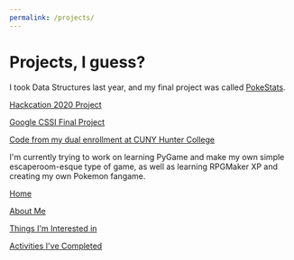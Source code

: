 ```yaml
---
permalink: /projects/
---
```


# Projects, I guess?

I took Data Structures last year, and my final project was called [PokeStats](https://github.com/JuliaYu2002/PokeStats).

[Hackcation 2020 Project](https://github.com/JuliaYu2002/TheGoodVibes)

[Google CSSI Final Project](https://github.com/JuliaYu2002/cssiFinal)

[Code from my dual enrollment at CUNY Hunter College](https://github.com/JuliaYu2002/HunterDE)

I'm currently trying to work on learning PyGame and make my own simple escaperoom-esque type of game, as well as learning RPGMaker XP and creating my own Pokemon fangame.

[Home](https://juliayu2002.github.io/)

[About Me](https://juliayu2002.github.io/about)

[Things I'm Interested in](https://juliayu2002.github.io/interests)

[Activities I've Completed](https://juliayu2002.github.io/completedActivites)

